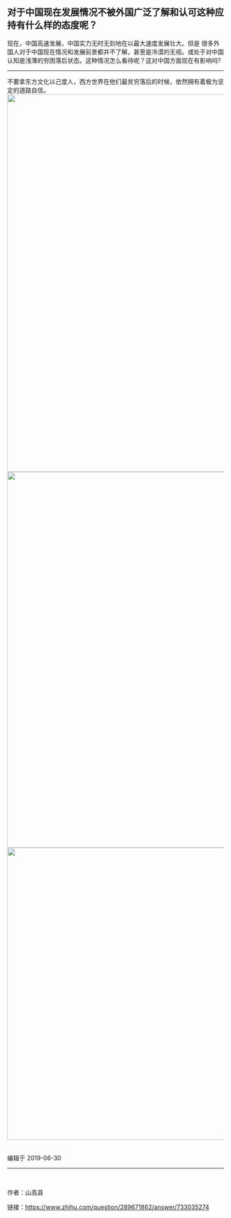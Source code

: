 ## 对于中国现在发展情况不被外国广泛了解和认可这种应持有什么样的态度呢？

现在，中国高速发展，中国实力无时无刻地在以最大速度发展壮大。但是 很多外国人对于中国现在情况和发展前景都并不了解，甚至是冷漠的无视。或处于对中国认知是浅薄的穷困落后状态。这种情况怎么看待呢？这对中国方面现在有影响吗?

----

不要拿东方文化以己度人，西方世界在他们最贫穷落后的时候，依然拥有着极为坚定的道路自信。<img src="https://pic3.zhimg.com/50/v2-b5aadfcd4051f65a4c9e426f448a4531_hd.jpg" data-rawwidth="877" data-rawheight="376" data-size="normal" data-default-watermark-src="https://pic4.zhimg.com/50/v2-0909881d8568028034c83450de58cc20_hd.jpg" class="origin_image zh-lightbox-thumb" width="877" data-original="https://pic3.zhimg.com/v2-b5aadfcd4051f65a4c9e426f448a4531_r.jpg"/><img src="https://pic4.zhimg.com/50/v2-04db116fa96c0059fdcd516ee4ebefac_hd.jpg" data-rawwidth="873" data-rawheight="373" data-size="normal" data-default-watermark-src="https://pic3.zhimg.com/50/v2-143794a88c42379d7aa7786caf6a11e4_hd.jpg" class="origin_image zh-lightbox-thumb" width="873" data-original="https://pic4.zhimg.com/v2-04db116fa96c0059fdcd516ee4ebefac_r.jpg"/><img src="https://pic2.zhimg.com/50/v2-01cb04a0c7f1a5fc0cda8919826a7fc1_hd.jpg" data-rawwidth="679" data-rawheight="575" data-size="normal" data-default-watermark-src="https://pic3.zhimg.com/50/v2-79796ce6e5ddb6626d210d069b5c9e26_hd.jpg" class="origin_image zh-lightbox-thumb" width="679" data-original="https://pic2.zhimg.com/v2-01cb04a0c7f1a5fc0cda8919826a7fc1_r.jpg"/>

<br>
编辑于 2019-06-30

----

<br>

作者：山高县

链接：https://www.zhihu.com/question/289671862/answer/733035274

